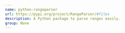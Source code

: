 ```yaml
---
name: python-rangeparser
url: https://pypi.org/project/RangeParser/#files
description: A Python package to parse ranges easily.
group: None
---
```

